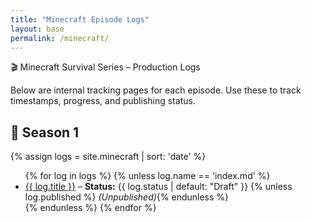 ```yaml
---
title: "Minecraft Episode Logs"
layout: base
permalink: /minecraft/
---
```


🎬 Minecraft Survival Series – Production Logs

Below are internal tracking pages for each episode. Use these to track timestamps, progress, and publishing status.

## 📔 Season 1

{% assign logs = site.minecraft | sort: 'date' %}
<ul>
  {% for log in logs %}
    {% unless log.name == 'index.md' %}
      <li>
        <a href="{{ log.url | relative_url }}">{{ log.title }}</a>
        – <strong>Status:</strong> {{ log.status | default: "Draft" }}
        {% unless log.published %} <em>(Unpublished)</em>{% endunless %}
      </li>
    {% endunless %}
  {% endfor %}
</ul>
